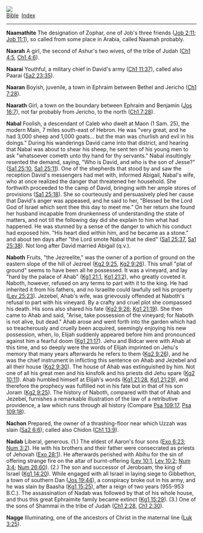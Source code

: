 [![](../../cdshop/ithlogo.png)](../../index)  
[Bible](../index)  [Index](index) 

------------------------------------------------------------------------

<span id="000">**Naamathite**</span> The designation of Zophar, one of
Job's three friends ([Job 2:11](../kjv/job002.htm#011); [Job
11:1](../kjv/job011.htm#001)), so called from some place in Arabia,
called Naamah probably.

<span id="001">**Naarah**</span> A girl, the second of Ashur's two
wives, of the tribe of Judah ([Ch1 4:5](../kjv/ch1004.htm#005), [Ch1
4:6](../kjv/ch1004.htm#006)).

<span id="002">**Naarai**</span> Youthful, a military chief in David's
army ([Ch1 11:37](../kjv/ch1011.htm#037)), called also Paarai ([Sa2
23:35](../kjv/sa2023.htm#035)).

<span id="003">**Naaran**</span> Boyish, juvenile, a town in Ephraim
between Bethel and Jericho ([Ch1 7:28](../kjv/ch1007.htm#028)).

<span id="004">**Naarath**</span> Girl, a town on the boundary between
Ephraim and Benjamin ([Jos 16:7](../kjv/jos016.htm#007)), not far
probably from Jericho, to the north ([Ch1 7:28](../kjv/ch1007.htm#028)).

<span id="005">**Nabal**</span> Foolish, a descendant of Caleb who dwelt
at Maon (1 Sam. 25), the modern Main, 7 miles south-east of Hebron. He
was "very great, and he had 3,000 sheep and 1,000 goats... but the man
was churlish and evil in his doings." During his wanderings David came
into that district, and hearing that Nabal was about to shear his sheep,
he sent ten of his young men to ask "whatsoever cometh unto thy hand for
thy servants." Nabal insultingly resented the demand, saying, "Who is
David, and who is the son of Jesse?" ([Sa1
25:10](../kjv/sa1025.htm#010), [Sa1 25:11](../kjv/sa1025.htm#011)). One
of the shepherds that stood by and saw the reception David's messengers
had met with, informed Abigail, Nabal's wife, who at once realized the
danger that threatened her household. She forthwith proceeded to the
camp of David, bringing with her ample stores of provisions ([Sa1
25:18](../kjv/sa1025.htm#018)). She so courteously and persuasively pled
her cause that David's anger was appeased, and he said to her, "Blessed
be the Lord God of Israel which sent thee this day to meet me." On her
return she found her husband incapable from drunkenness of understanding
the state of matters, and not till the following day did she explain to
him what had happened. He was stunned by a sense of the danger to which
his conduct had exposed him. "His heart died within him, and he became
as a stone." and about ten days after "the Lord smote Nabal that he
died" ([Sa1 25:37](../kjv/sa1025.htm#037), [Sa1
25:38](../kjv/sa1025.htm#038)). Not long after David married Abigail
(q.v.).

<span id="006">**Naboth**</span> Fruits, "the Jezreelite," was the owner
of a portion of ground on the eastern slope of the hill of Jezreel ([Kg2
9:25](../kjv/kg2009.htm#025), [Kg2 9:26](../kjv/kg2009.htm#026)). This
small "plat of ground" seems to have been all he possessed. It was a
vineyard, and lay "hard by the palace of Ahab" ([Kg1
21:1](../kjv/kg1021.htm#001), [Kg1 21:2](../kjv/kg1021.htm#002)), who
greatly coveted it. Naboth, however, refused on any terms to part with
it to the king. He had inherited it from his fathers, and no Israelite
could lawfully sell his property ([Lev 25:23](../kjv/lev025.htm#023)).
Jezebel, Ahab's wife, was grievously offended at Naboth's refusal to
part with his vineyard. By a crafty and cruel plot she compassed his
death. His sons also shared his fate ([Kg2 9:26](../kjv/kg2009.htm#026);
[Kg1 21:19](../kjv/kg1021.htm#019)). She then came to Ahab and said,
"Arise, take possession of the vineyard; for Naboth is not alive, but
dead." Ahab arose and went forth into the garden which had so
treacherously and cruelly been acquired, seemingly enjoying his new
possession, when, lo, Elijah suddenly appeared before him and pronounced
against him a fearful doom ([Kg1 21:17](../kjv/kg1021.htm#017)). Jehu
and Bidcar were with Ahab at this time, and so deeply were the words of
Elijah imprinted on Jehu's memory that many years afterwards he refers
to them ([Kg2 9:26](../kjv/kg2009.htm#026)), and he was the chief
instrument in inflicting this sentence on Ahab and Jezebel and all their
house ([Kg2 9:30](../kjv/kg2009.htm#030)). The house of Ahab was
extinguished by him. Not one of all his great men and his kinsfolk and
his priests did Jehu spare ([Kg2 10:11](../kjv/kg2010.htm#011)). Ahab
humbled himself at Elijah's words ([Kg1 21:28](../kjv/kg1021.htm#028),
[Kg1 21:29](../kjv/kg1021.htm#029)), and therefore the prophecy was
fulfilled not in his fate but in that of his son Joram ([Kg2
9:25](../kjv/kg2009.htm#025)). The history of Naboth, compared with that
of Ahab and Jezebel, furnishes a remarkable illustration of the law of a
retributive providence, a law which runs through all history (Compare
[Psa 109:17](../kjv/psa109.htm#017), [Psa
109:18](../kjv/psa109.htm#018)).

<span id="007">**Nachon**</span> Prepared, the owner of a
thrashing-floor near which Uzzah was slain ([Sa2
6:6](../kjv/sa2006.htm#006)); called also Chidon ([Ch1
13:9](../kjv/ch1013.htm#009)).

<span id="008">**Nadab**</span> Liberal, generous. (1.) The eldest of
Aaron's four sons ([Exo 6:23](../kjv/exo006.htm#023); [Num
3:2](../kjv/num003.htm#002)). He with his brothers and their father were
consecrated as priests of Jehovah ([Exo 28:1](../kjv/exo028.htm#001)).
He afterwards perished with Abihu for the sin of offering strange fire
on the altar of burnt-offering ([Lev 10:1](../kjv/lev010.htm#001), [Lev
10:2](../kjv/lev010.htm#002); [Num 3:4](../kjv/num003.htm#004); [Num
26:60](../kjv/num026.htm#060)). (2.) The son and successor of Jeroboam,
the king of Israel ([Kg1 14:20](../kjv/kg1014.htm#020)). While engaged
with all Israel in laying siege to Gibbethon, a town of southern Dan
([Jos 19:44](../kjv/jos019.htm#044)), a conspiracy broke out in his
army, and he was slain by Baasha ([Kg1 15:25](../kjv/kg1015.htm#025)),
after a reign of two years (955-953 B.C.). The assassination of Nadab
was followed by that of his whole house, and thus this great Ephraimite
family became extinct ([Kg1 15:29](../kjv/kg1015.htm#029)). (3.) One of
the sons of Shammai in the tribe of Judah ([Ch1
2:28](../kjv/ch1002.htm#028), [Ch1 2:30](../kjv/ch1002.htm#030)).

<span id="009">**Nagge**</span> Illuminating, one of the ancestors of
Christ in the maternal line ([Luk 3:25](../kjv/luk003.htm#025)).
